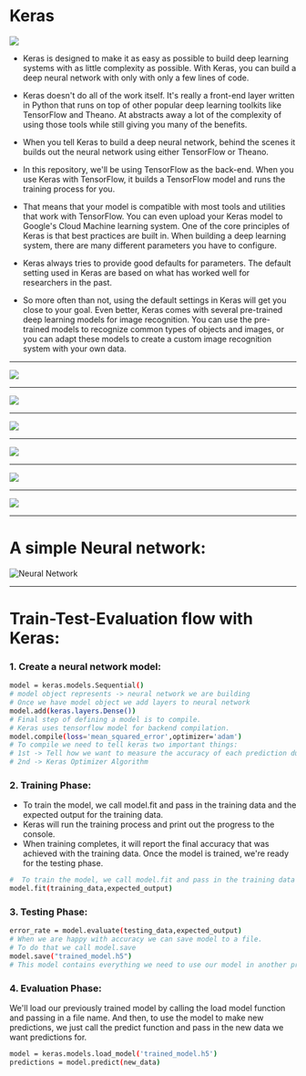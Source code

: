 # Keras
![](https://github.com/dineshsonachalam/Tensorflow-Basics/blob/master/Building_Deep_Learning_Application_with_Keras_2.0/Pictures/1.png)
- Keras is designed to make it as easy as possible to build deep learning systems with as little complexity as possible. With Keras, you can build a deep neural network with only with only a few lines of code.

- Keras doesn't do all of the work itself. It's really a front-end layer written in Python that runs on top of other popular deep learning toolkits like TensorFlow and Theano. At abstracts away a lot of the complexity of using those tools while still giving you many of the benefits. 

- When you tell Keras to build a deep neural network, behind the scenes it builds out the neural network using either TensorFlow or Theano. 

- In this repository, we'll be using TensorFlow as the back-end. When you use Keras with TensorFlow, it builds a TensorFlow model and runs the training process for you.

- That means that your model is compatible with most tools and utilities that work with TensorFlow. You can even upload your Keras model to Google's Cloud Machine learning system. One of the core principles of Keras is that best practices are built in. When building a deep learning system, there are many different parameters you have to configure.

- Keras always tries to provide good defaults for parameters. The default setting used in Keras are based on what has worked well for researchers in the past.

- So more often than not, using the default settings in Keras will get you close to your goal. Even better, Keras comes with several pre-trained deep learning models for image recognition. You can use the pre-trained models to recognize common types of objects and images, or you can adapt these models to create a custom image recognition system with your own data.

***
![](https://github.com/dineshsonachalam/Tensorflow-Basics/blob/master/Building_Deep_Learning_Application_with_Keras_2.0/Pictures/2.png)


***
![](https://github.com/dineshsonachalam/Tensorflow-Basics/blob/master/Building_Deep_Learning_Application_with_Keras_2.0/Pictures/3.png)


***

![](https://github.com/dineshsonachalam/Tensorflow-Basics/blob/master/Building_Deep_Learning_Application_with_Keras_2.0/Pictures/4.png)


***

![](https://github.com/dineshsonachalam/Tensorflow-Basics/blob/master/Building_Deep_Learning_Application_with_Keras_2.0/Pictures/5.png)

***

![](https://github.com/dineshsonachalam/Tensorflow-Basics/blob/master/Building_Deep_Learning_Application_with_Keras_2.0/Pictures/6.png)

***

![](https://github.com/dineshsonachalam/Tensorflow-Basics/blob/master/Building_Deep_Learning_Application_with_Keras_2.0/Pictures/7.png)


***

# A simple Neural network:
![Neural Network](https://www.pyimagesearch.com/wp-content/uploads/2016/08/simple_neural_network_header.jpg)

***

# Train-Test-Evaluation flow with Keras:

### 1. Create a neural network model:
```sh
model = keras.models.Sequential()
# model object represents -> neural network we are building
# Once we have model object we add layers to neural network
model.add(keras.layers.Dense())
# Final step of defining a model is to compile.
# Keras uses tensorflow model for backend compilation.
model.compile(loss='mean_squared_error',optimizer='adam')
# To compile we need to tell keras two important things:
# 1st -> Tell how we want to measure the accuracy of each prediction during training phase [Loss Function]
# 2nd -> Keras Optimizer Algorithm
```
### 2. Training Phase:
- To train the model, we call model.fit and pass in the training data and the expected output for the training data. 
- Keras will run the training process and print out the progress to the console. 
- When training completes, it will report the final accuracy that was achieved with the training data. Once the model is trained, we're ready for the testing phase.

```sh
#  To train the model, we call model.fit and pass in the training data and the expected output for the training data
model.fit(training_data,expected_output)
```

### 3. Testing Phase:
```sh
error_rate = model.evaluate(testing_data,expected_output)
# When we are happy with accuracy we can save model to a file.
# To do that we call model.save
model.save("trained_model.h5")
# This model contains everything we need to use our model in another program.
```

### 4. Evaluation Phase:
We'll load our previously trained model by calling the load model function and passing in a file name. And then, to use the model to make new predictions, we just call the predict function and pass in the new data we want predictions for.
```sh
model = keras.models.load_model('trained_model.h5')
predictions = model.predict(new_data)
```

